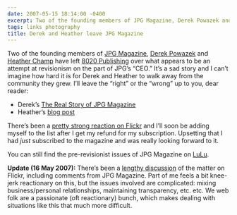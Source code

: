 ```yaml
---
date: 2007-05-15 18:14:00 -0400
excerpt: Two of the founding members of JPG Magazine, Derek Powazek and Heather Champ have left 8020 Publishing over what appears to be an attempt at revisionism on the part of JPG’s “CEO.”
tags: links photography
title: Derek and Heather leave JPG Magazine
---
```


Two of the founding members of [JPG Magazine](http://jpgmag.com/), [Derek Powazek](http://powazek.com/) and [Heather Champ](http://www.hchamp.com/) have left [8020 Publishing](http://www.8020publishing.com/) over what appears to be an attempt at revisionism on the part of JPG’s “CEO.” It’s a sad story and I can’t imagine how hard it is for Derek and Heather to walk away from the community they grew. I’ll leave the “right” or the “wrong” up to you, dear reader:

- Derek’s [The Real Story of JPG Magazine](http://powazek.com/posts/534)
- Heather’s [blog post](http://www.hchamp.com/other/archives/001173.html)

There’s been a [pretty strong reaction on Flickr](http://flickr.com/groups/ideletedmyjpgaccount/) and I’ll soon be adding myself to the list after I get my refund for my subscription. Upsetting that I had _just_ subscribed to the magazine and was really looking forward to it.

You can still find the pre-revisionist issues of JPG Magazine on [LuLu](http://www.lulu.com/jpgmag).

**Update (16 May 2007):** There’s been a [lengthy discussion](http://flickr.com/groups/jpgmag/discuss/72157600219677218/) of the matter on Flickr, including comments from JPG Magazine. Part of me feels a bit knee-jerk reactionary on this, but the issues involved are complicated: mixing business/personal relationships, maintaining transparency, etc. etc. We web folk are a passionate (oft reactionary) bunch, which makes dealing with situations like this that much more difficult.